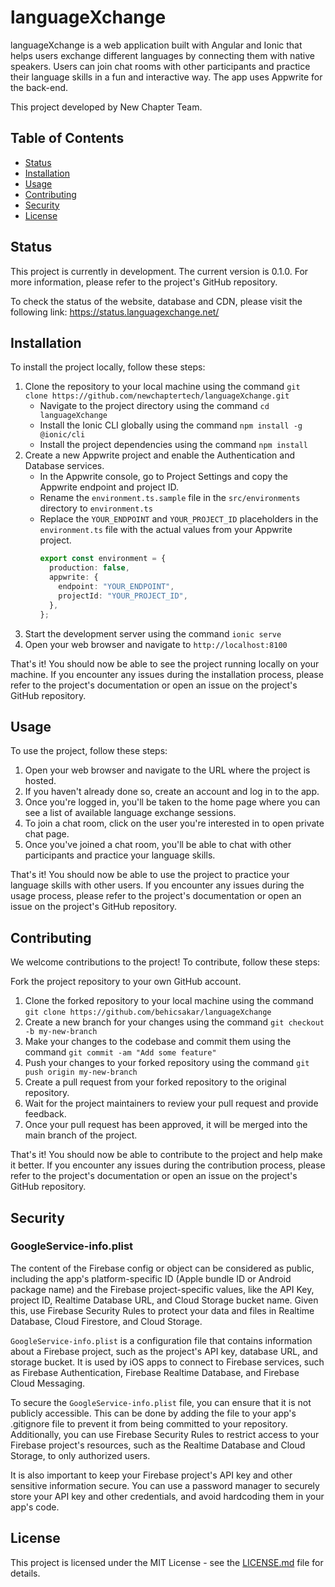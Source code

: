 # languageXchange

languageXchange is a web application built with Angular and Ionic that helps users exchange different languages by connecting them with native speakers. Users can join chat rooms with other participants and practice their language skills in a fun and interactive way. The app uses Appwrite for the back-end. <!-- and includes Appwrite Cloud Functions for additional functionality.-->

This project developed by New Chapter Team.

## Table of Contents

- [Status](#status)
- [Installation](#installation)
- [Usage](#usage)
- [Contributing](#contributing)
- [Security](#security)
- [License](#license)

## Status

This project is currently in development. The current version is 0.1.0. For more information, please refer to the project's GitHub repository.

To check the status of the website, database and CDN, please visit the following link: https://status.languagexchange.net/

## Installation

To install the project locally, follow these steps:

1. Clone the repository to your local machine using the command `git clone https://github.com/newchaptertech/languageXchange.git`
   - Navigate to the project directory using the command `cd languageXchange`
   - Install the Ionic CLI globally using the command `npm install -g @ionic/cli`
   - Install the project dependencies using the command `npm install`
2. Create a new Appwrite project and enable the Authentication and Database services.
   - In the Appwrite console, go to Project Settings and copy the Appwrite endpoint and project ID.
   - Rename the `environment.ts.sample` file in the `src/environments` directory to `environment.ts`
   - Replace the `YOUR_ENDPOINT` and `YOUR_PROJECT_ID` placeholders in the `environment.ts` file with the actual values from your Appwrite project.
     ```typescript
     export const environment = {
       production: false,
       appwrite: {
         endpoint: "YOUR_ENDPOINT",
         projectId: "YOUR_PROJECT_ID",
       },
     };
     ```
3. Start the development server using the command `ionic serve`
4. Open your web browser and navigate to `http://localhost:8100`

That's it! You should now be able to see the project running locally on your machine. If you encounter any issues during the installation process, please refer to the project's documentation or open an issue on the project's GitHub repository.

<!--
### Cloud Functions

To push Appwrite Cloud Functions, follow these steps:

1. Make sure you have the Appwrite CLI installed on your machine. If you don't have it installed, you can install it using the command `npm install -g appwrite`
2. Navigate to the root directory of your Appwrite project using the command line.
3. Run the command `appwrite login` to log in to your Appwrite account.
4. Run the command `appwrite functions create` to initialize the Appwrite Cloud Functions in your project.
5. Follow the prompts to select your Appwrite project and choose the language you want to use for your functions.
6. Once the initialization is complete, you can check Cloud Functions code in the `appwrite/functions/index.js` file (if you're using JavaScript) or you can convert `appwrite/functions/index.js` to `appwrite/functions/index.ts` file (if you're using TypeScript).
7. Once you've written your Cloud Functions code, run the command `appwrite functions deploy` to deploy your functions to Appwrite.
8. Appwrite will provide you with a URL for each of your Cloud Functions that you can use to call them from your app.

That's it! You should now be able to push your Appwrite Cloud Functions to Appwrite and use them in your app. If you encounter any issues during the process, please refer to the Appwrite documentation or open an issue on the Appwrite GitHub repository.
-->

## Usage

To use the project, follow these steps:

1. Open your web browser and navigate to the URL where the project is hosted.
2. If you haven't already done so, create an account and log in to the app.
3. Once you're logged in, you'll be taken to the home page where you can see a list of available language exchange sessions.
4. To join a chat room, click on the user you're interested in to open private chat page.
5. Once you've joined a chat room, you'll be able to chat with other participants and practice your language skills.

That's it! You should now be able to use the project to practice your language skills with other users. If you encounter any issues during the usage process, please refer to the project's documentation or open an issue on the project's GitHub repository.

## Contributing

We welcome contributions to the project! To contribute, follow these steps:

Fork the project repository to your own GitHub account.

1. Clone the forked repository to your local machine using the command `git clone https://github.com/behicsakar/languageXchange`
2. Create a new branch for your changes using the command `git checkout -b my-new-branch`
3. Make your changes to the codebase and commit them using the command `git commit -am "Add some feature"`
4. Push your changes to your forked repository using the command `git push origin my-new-branch`
5. Create a pull request from your forked repository to the original repository.
6. Wait for the project maintainers to review your pull request and provide feedback.
7. Once your pull request has been approved, it will be merged into the main branch of the project.

That's it! You should now be able to contribute to the project and help make it better. If you encounter any issues during the contribution process, please refer to the project's documentation or open an issue on the project's GitHub repository.

## Security

### GoogleService-info.plist

The content of the Firebase config or object can be considered as public, including the app's platform-specific ID (Apple bundle ID or Android package name) and the Firebase project-specific values, like the API Key, project ID, Realtime Database URL, and Cloud Storage bucket name. Given this, use Firebase Security Rules to protect your data and files in Realtime Database, Cloud Firestore, and Cloud Storage.

`GoogleService-info.plist` is a configuration file that contains information about a Firebase project, such as the project's API key, database URL, and storage bucket. It is used by iOS apps to connect to Firebase services, such as Firebase Authentication, Firebase Realtime Database, and Firebase Cloud Messaging.

To secure the `GoogleService-info.plist` file, you can ensure that it is not publicly accessible. This can be done by adding the file to your app's .gitignore file to prevent it from being committed to your repository. Additionally, you can use Firebase Security Rules to restrict access to your Firebase project's resources, such as the Realtime Database and Cloud Storage, to only authorized users.

It is also important to keep your Firebase project's API key and other sensitive information secure. You can use a password manager to securely store your API key and other credentials, and avoid hardcoding them in your app's code.

## License

This project is licensed under the MIT License - see the [LICENSE.md](LICENSE.md) file for details.
